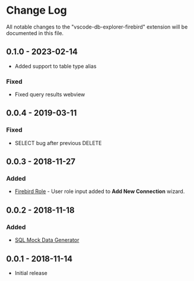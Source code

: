 # Change Log

All notable changes to the "vscode-db-explorer-firebird" extension will be documented in this file.

## 0.1.0 - 2023-02-14

 - Added support to table type alias

### Fixed
 - Fixed query results webview

## 0.0.4 - 2019-03-11

### Fixed
 - SELECT bug after previous DELETE

## 0.0.3 - 2018-11-27

### Added

- [Firebird Role](https://firebirdsql.org/file/documentation/reference_manuals/fblangref25-en/html/fblangref25-ddl-role.html) - User role input added to **Add New Connection** wizard.

## 0.0.2 - 2018-11-18

### Added

- [SQL Mock Data Generator](https://github.com/mvitlov/vscode-db-explorer-firebird/wiki/SQL-Mock-Data-Generator)

## 0.0.1 - 2018-11-14

- Initial release
